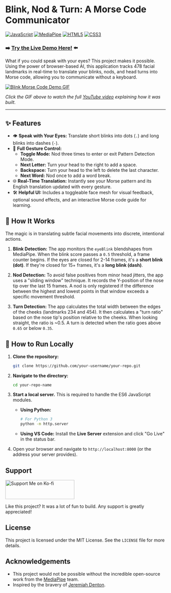 
# Blink, Nod & Turn: A Morse Code Communicator

[![JavaScript](https://img.shields.io/badge/JavaScript-ES6%2B-yellow?style=for-the-badge&logo=javascript)](https://developer.mozilla.org/en-US/docs/Web/JavaScript)
[![MediaPipe](https://img.shields.io/badge/MediaPipe-Face%20Landmarker-orange?style=for-the-badge&logo=google)](https://mediapipe.dev/)
[![HTML5](https://img.shields.io/badge/HTML5-E34F26?style=for-the-badge&logo=html5&logoColor=white)](https://en.wikipedia.org/wiki/HTML5)
[![CSS3](https://img.shields.io/badge/CSS3-1572B6?style=for-the-badge&logo=css3&logoColor=white)](https://en.wikipedia.org/wiki/CSS3)

### ➡️ [**Try the Live Demo Here!**](https://fantastic-hamster-94cff7.netlify.app/) ⬅️

What if you could speak with your eyes? This project makes it possible. Using the power of browser-based AI, this application tracks 478 facial landmarks in real-time to translate your blinks, nods, and head turns into Morse code, allowing you to communicate without a keyboard.

[![Blink Morse Code Demo GIF](assets/showcase.gif)](https://youtu.be/LB8nHcPoW-g)

*Click the GIF above to watch the full [YouTube video](https://youtu.be/LB8nHcPoW-g) explaining how it was built.*

---

## ✨ Features

-   👁️ **Speak with Your Eyes:** Translate short blinks into dots (`.`) and long blinks into dashes (`-`).
-   🤖 **Full Gesture Control:**
    -   **Toggle Mode:** Nod three times to enter or exit Pattern Detection Mode.
    -   **Next Letter:** Turn your head to the right to add a space.
    -   **Backspace:** Turn your head to the left to delete the last character.
    -   **Next Word:** Nod once to add a word break.
-   🌐 **Real-Time Translation:** Instantly see your Morse pattern and its English translation updated with every gesture.
-   🛠️ **Helpful UI:** Includes a toggleable face mesh for visual feedback, optional sound effects, and an interactive Morse code guide for learning.

## 🤔 How It Works

The magic is in translating subtle facial movements into discrete, intentional actions.

1.  **Blink Detection:** The app monitors the `eyeBlink` blendshapes from MediaPipe. When the blink score passes a `0.5` threshold, a frame counter begins. If the eyes are closed for 2-14 frames, it's a **short blink (dot)**. If they're closed for 15+ frames, it's a **long blink (dash)**.

2.  **Nod Detection:** To avoid false positives from minor head jitters, the app uses a "sliding window" technique. It records the Y-position of the nose tip over the last 15 frames. A nod is only registered if the difference between the highest and lowest points in that window exceeds a specific movement threshold.

3.  **Turn Detection:** The app calculates the total width between the edges of the cheeks (landmarks 234 and 454). It then calculates a "turn ratio" based on the nose tip's position relative to the cheeks. When looking straight, the ratio is ~0.5. A turn is detected when the ratio goes above `0.65` or below `0.35`.

## 🚀 How to Run Locally

1.  **Clone the repository:**
    ```bash
    git clone https://github.com/your-username/your-repo.git
    ```
2.  **Navigate to the directory:**
    ```bash
    cd your-repo-name
    ```
3.  **Start a local server.** This is required to handle the ES6 JavaScript modules.
    *   **Using Python:**
        ```bash
        # For Python 3
        python -m http.server
        ```
    *   **Using VS Code:** Install the **Live Server** extension and click "Go Live" in the status bar.

4.  Open your browser and navigate to `http://localhost:8000` (or the address your server provides).

## Support

<a href="https://ko-fi.com/pikocanfly/tip" target="_blank">
  <img src="https://storage.ko-fi.com/cdn/kofi2.png?v=3" alt="Support Me on Ko-fi" style="border:0px;height: 60px !important;width: 217px !important;" >

</a>

Like this project? It was a lot of fun to build. Any support is greatly appreciated!

## License

This project is licensed under the MIT License. See the `LICENSE` file for more details.

## Acknowledgements

-   This project would not be possible without the incredible open-source work from the [MediaPipe](https://mediapipe.dev/) team.
-   Inspired by the bravery of [Jeremiah Denton](https://en.wikipedia.org/wiki/Jeremiah_Denton).
